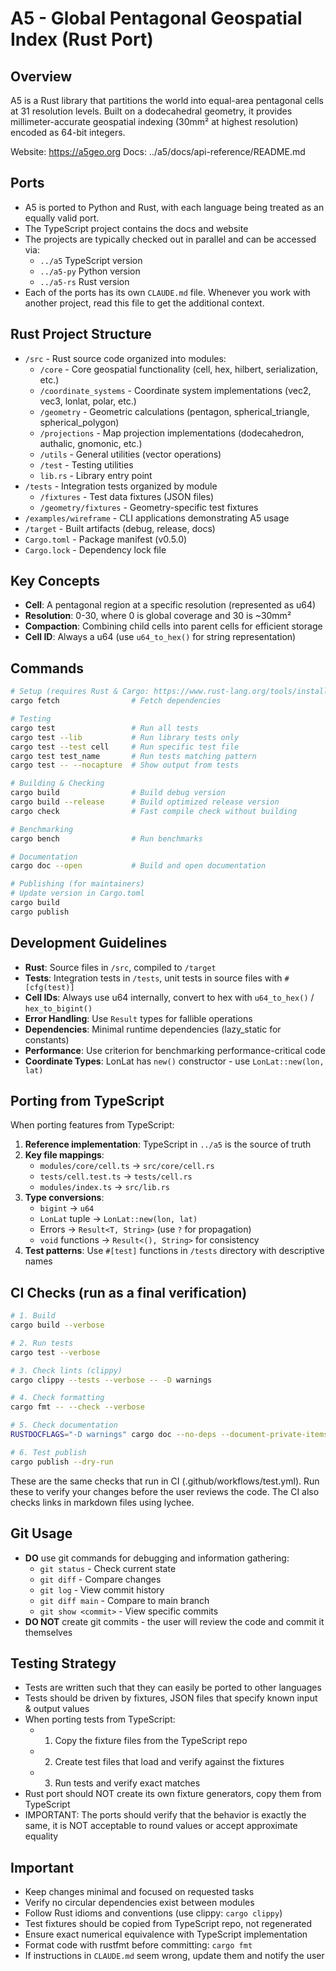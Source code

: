 # A5 - Global Pentagonal Geospatial Index (Rust Port)

## Overview
A5 is a Rust library that partitions the world into equal-area pentagonal cells at 31 resolution levels. Built on a dodecahedral geometry, it provides millimeter-accurate geospatial indexing (30mm² at highest resolution) encoded as 64-bit integers.

Website: https://a5geo.org
Docs: ../a5/docs/api-reference/README.md

## Ports

- A5 is ported to Python and Rust, with each language being treated as an equally valid port.
- The TypeScript project contains the docs and website
- The projects are typically checked out in parallel and can be accessed via:
  - `../a5` TypeScript version
  - `../a5-py` Python version
  - `../a5-rs` Rust version
- Each of the ports has its own `CLAUDE.md` file. Whenever you work with another project, read this file to get the additional context.


## Rust Project Structure
- `/src` - Rust source code organized into modules:
  - `/core` - Core geospatial functionality (cell, hex, hilbert, serialization, etc.)
  - `/coordinate_systems` - Coordinate system implementations (vec2, vec3, lonlat, polar, etc.)
  - `/geometry` - Geometric calculations (pentagon, spherical_triangle, spherical_polygon)
  - `/projections` - Map projection implementations (dodecahedron, authalic, gnomonic, etc.)
  - `/utils` - General utilities (vector operations)
  - `/test` - Testing utilities
  - `lib.rs` - Library entry point
- `/tests` - Integration tests organized by module
  - `/fixtures` - Test data fixtures (JSON files)
  - `/geometry/fixtures` - Geometry-specific test fixtures
- `/examples/wireframe` - CLI applications demonstrating A5 usage
- `/target` - Built artifacts (debug, release, docs)
- `Cargo.toml` - Package manifest (v0.5.0)
- `Cargo.lock` - Dependency lock file

## Key Concepts
- **Cell**: A pentagonal region at a specific resolution (represented as u64)
- **Resolution**: 0-30, where 0 is global coverage and 30 is ~30mm²
- **Compaction**: Combining child cells into parent cells for efficient storage
- **Cell ID**: Always a u64 (use `u64_to_hex()` for string representation)

## Commands
```bash
# Setup (requires Rust & Cargo: https://www.rust-lang.org/tools/install)
cargo fetch                # Fetch dependencies

# Testing
cargo test                 # Run all tests
cargo test --lib           # Run library tests only
cargo test --test cell     # Run specific test file
cargo test test_name       # Run tests matching pattern
cargo test -- --nocapture  # Show output from tests

# Building & Checking
cargo build                # Build debug version
cargo build --release      # Build optimized release version
cargo check                # Fast compile check without building

# Benchmarking
cargo bench                # Run benchmarks

# Documentation
cargo doc --open           # Build and open documentation

# Publishing (for maintainers)
# Update version in Cargo.toml
cargo build
cargo publish
```

## Development Guidelines
- **Rust**: Source files in `/src`, compiled to `/target`
- **Tests**: Integration tests in `/tests`, unit tests in source files with `#[cfg(test)]`
- **Cell IDs**: Always use u64 internally, convert to hex with `u64_to_hex()` / `hex_to_bigint()`
- **Error Handling**: Use `Result` types for fallible operations
- **Dependencies**: Minimal runtime dependencies (lazy_static for constants)
- **Performance**: Use criterion for benchmarking performance-critical code
- **Coordinate Types**: LonLat has `new()` constructor - use `LonLat::new(lon, lat)`

## Porting from TypeScript
When porting features from TypeScript:
1. **Reference implementation**: TypeScript in `../a5` is the source of truth
2. **Key file mappings**:
   - `modules/core/cell.ts` → `src/core/cell.rs`
   - `tests/cell.test.ts` → `tests/cell.rs`
   - `modules/index.ts` → `src/lib.rs`
3. **Type conversions**:
   - `bigint` → `u64`
   - `LonLat` tuple → `LonLat::new(lon, lat)`
   - Errors → `Result<T, String>` (use `?` for propagation)
   - `void` functions → `Result<(), String>` for consistency
4. **Test patterns**: Use `#[test]` functions in `/tests` directory with descriptive names

## CI Checks (run as a final verification)
```bash
# 1. Build
cargo build --verbose

# 2. Run tests
cargo test --verbose

# 3. Check lints (clippy)
cargo clippy --tests --verbose -- -D warnings

# 4. Check formatting
cargo fmt -- --check --verbose

# 5. Check documentation
RUSTDOCFLAGS="-D warnings" cargo doc --no-deps --document-private-items --all-features --examples

# 6. Test publish
cargo publish --dry-run
```

These are the same checks that run in CI (.github/workflows/test.yml). Run these to verify your changes before the user reviews the code. The CI also checks links in markdown files using lychee.

## Git Usage

- **DO** use git commands for debugging and information gathering:
  - `git status` - Check current state
  - `git diff` - Compare changes
  - `git log` - View commit history
  - `git diff main` - Compare to main branch
  - `git show <commit>` - View specific commits
- **DO NOT** create git commits - the user will review the code and commit it themselves

## Testing Strategy

- Tests are written such that they can easily be ported to other languages
- Tests should be driven by fixtures, JSON files that specify known input & output values
- When porting tests from TypeScript:
  - 1. Copy the fixture files from the TypeScript repo
  - 2. Create test files that load and verify against the fixtures
  - 3. Run tests and verify exact matches
- Rust port should NOT create its own fixture generators, copy them from TypeScript
- IMPORTANT: The ports should verify that the behavior is exactly the same, it is NOT acceptable to round values or accept approximate equality

## Important
- Keep changes minimal and focused on requested tasks
- Verify no circular dependencies exist between modules
- Follow Rust idioms and conventions (use clippy: `cargo clippy`)
- Test fixtures should be copied from TypeScript repo, not regenerated
- Ensure exact numerical equivalence with TypeScript implementation
- Format code with rustfmt before committing: `cargo fmt`
- If instructions in `CLAUDE.md` seem wrong, update them and notify the user
